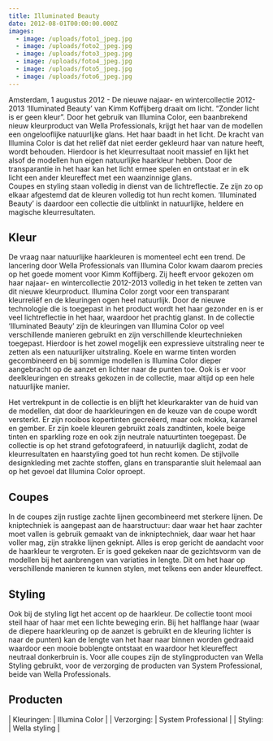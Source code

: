 ```yaml
---
title: Illuminated Beauty
date: 2012-08-01T00:00:00.000Z
images:
  - image: /uploads/foto1_jpeg.jpg
  - image: /uploads/foto2_jpeg.jpg
  - image: /uploads/foto3_jpeg.jpg
  - image: /uploads/foto4_jpeg.jpg
  - image: /uploads/foto5_jpeg.jpg
  - image: /uploads/foto6_jpeg.jpg
---
```



Amsterdam, 1 augustus 2012 -  De nieuwe najaar- en wintercollectie 2012-2013  ‘Illuminated Beauty’ van Kimm Koffijberg draait om licht. “Zonder licht is er geen kleur”. Door het gebruik van Illumina Color, een baanbrekend nieuw kleurproduct van Wella Professionals, krijgt het haar van de modellen een ongelooflijke natuurlijke glans. Het haar baadt in het licht. 
De kracht van Illumina Color is dat het reliëf dat niet eerder gekleurd haar van nature heeft, wordt behouden.  Hierdoor is het kleurresultaat nooit massief en lijkt het alsof de modellen hun eigen natuurlijke haarkleur hebben.  Door de transparantie in het haar kan het licht ermee spelen en ontstaat er in elk licht een ander kleureffect met een waanzinnige glans.  
Coupes en styling staan volledig in dienst van de lichtreflectie. Ze zijn zo op elkaar afgestemd dat de kleuren volledig tot hun recht komen. ‘Illuminated Beauty’ is daardoor een collectie die uitblinkt in natuurlijke, heldere en magische kleurresultaten.


## Kleur

De vraag naar natuurlijke haarkleuren is momenteel echt een trend. De lancering door Wella Professionals van Illumina Color kwam daarom precies op het goede moment voor Kimm Koffijberg. Zij heeft ervoor gekozen om haar najaar- en wintercollectie 2012-2013 volledig in het teken te zetten van dit nieuwe kleurproduct. Illumina Color zorgt voor een transparant kleurreliëf en de kleuringen ogen heel natuurlijk. Door de nieuwe technologie die is toegepast in het product wordt het haar gezonder en is er veel lichtreflectie in het haar, waardoor het prachtig glanst.
In de collectie ‘Illuminated Beauty’ zijn de kleuringen van Illumina Color op veel verschillende manieren gebruikt en zijn verschillende kleurtechnieken toegepast. Hierdoor is het zowel mogelijk een expressieve uitstraling neer te zetten als een natuurlijker uitstraling. Koele en warme tinten worden gecombineerd en bij sommige modellen is Illumina Color dieper aangebracht op de aanzet en lichter naar de punten toe. Ook is er voor deelkleuringen en streaks gekozen in de collectie, maar altijd op een hele natuurlijke manier.

Het vertrekpunt in de collectie is en blijft het kleurkarakter van de huid van de modellen, dat door de haarkleuringen en de keuze van de coupe wordt versterkt. Er zijn rooibos kopertinten gecreëerd, maar ook mokka, karamel en gember. Er zijn koele kleuren gebruikt zoals zandtinten, koele beige tinten en sparkling roze en ook zijn neutrale natuurtinten toegepast. 
De collectie is op het strand gefotografeerd,  in natuurlijk daglicht, zodat de kleurresultaten en haarstyling goed tot hun recht komen. De stijlvolle designkleding met zachte stoffen, glans en transparantie sluit helemaal aan op het gevoel dat Illumina Color oproept.

## Coupes

In de coupes zijn rustige zachte lijnen gecombineerd met sterkere lijnen. De kniptechniek is aangepast aan de haarstructuur: daar waar het haar zachter moet vallen is gebruik gemaakt van de inkniptechniek, daar waar het haar voller mag, zijn strakke lijnen geknipt. Alles is erop gericht de aandacht voor de haarkleur te vergroten. Er is goed gekeken naar de gezichtsvorm van de modellen bij het aanbrengen van variaties in lengte. Dit om het haar op verschillende manieren te kunnen stylen, met telkens een ander kleureffect.

## Styling

Ook bij de styling ligt het accent op de haarkleur. De collectie toont mooi steil haar of haar met een lichte beweging erin. Bij het halflange haar (waar de diepere haarkleuring op de aanzet is gebruikt en de kleuring lichter is naar de punten) kan de lengte van het haar naar binnen worden gedraaid waardoor een mooie boblengte ontstaat en waardoor het kleureffect neutraal donkerbruin is.
Voor alle coupes zijn de stylingproducten van Wella Styling gebruikt, voor de verzorging de producten van System Professional, beide van Wella Professionals.

## Producten

| Kleuringen:       | Illumina Color |
| Verzorging:       | System Professional |
| Styling:       | Wella styling |
